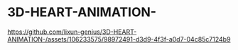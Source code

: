# 3D-HEART-ANIMATION-



https://github.com/lixun-genius/3D-HEART-ANIMATION-/assets/106233575/98972491-d3d9-4f3f-a0d7-04c85c7124b9

